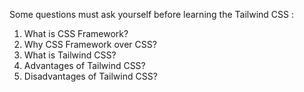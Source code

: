
Some questions must ask yourself before learning the Tailwind CSS :

1. What is CSS Framework?
2. Why CSS Framework over CSS? 
3. What is Tailwind CSS?
4. Advantages of Tailwind CSS?
5. Disadvantages of Tailwind CSS?